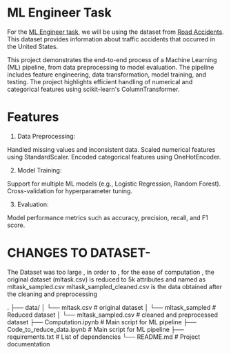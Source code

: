 # ML Engineer Task

For the [ML Engineer task](https://www.notion.so/ML-Engineer-Task-09beba3065934e8485db8ce418e18710?pvs=21), we will be using the dataset from [Road Accidents](https://drive.google.com/file/d/1edKrdWNOcgbAo2JtckX-PEyM0FdEq4EG/view?usp=drive_link). This dataset provides information about traffic accidents that occurred in the United States.

This project demonstrates the end-to-end process of a Machine Learning (ML) pipeline, from data preprocessing to model evaluation. The pipeline includes feature engineering, data transformation, model training, and testing. The project highlights efficient handling of numerical and categorical features using scikit-learn's ColumnTransformer.


# Features
1. Data Preprocessing:

Handled missing values and inconsistent data.
Scaled numerical features using StandardScaler.
Encoded categorical features using OneHotEncoder.

2. Model Training:

Support for multiple ML models (e.g., Logistic Regression, Random Forest).
Cross-validation for hyperparameter tuning.

3. Evaluation:

Model performance metrics such as accuracy, precision, recall, and F1 score.

# CHANGES TO DATASET-
The Dataset was too large , in order to , for the ease of computation , the original dataset (mltask.csv) is reduced to 5k attributes and named as mltask_sampled.csv
mltask_sampled_cleaned.csv is the data obtained after the cleaning and preprocessing


.
├── data/
│   └── mltask.csv                    # original dataset
│   └── mltask_sampled                # Reduced dataset
│   └── mltask_sampled.csv            # cleaned and preprocessed dataset
├── Computation.ipynb                 # Main script for ML pipeline
├── Code_to_reduce_data.ipynb         # Main script for ML pipeline
├── requirements.txt                  # List of dependencies
└── README.md                         # Project documentation

